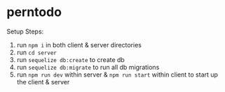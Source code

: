 # perntodo

Setup Steps:

1. run `npm i` in both client & server directories
2. run `cd server`
3. run `sequelize db:create` to create db
4. run `sequelize db:migrate` to run all db migrations
5. run `npm run dev` within server & `npm run start` within client to start up the client & server
